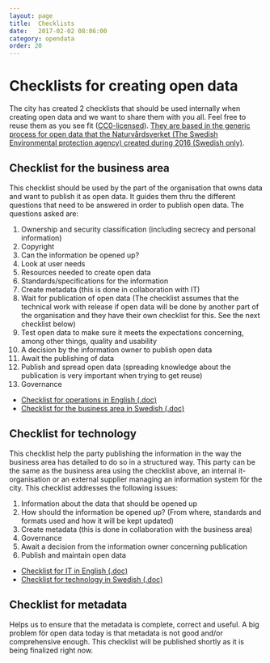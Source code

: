 ```yaml
---
layout: page
title:  Checklists
date:   2017-02-02 08:06:00
category: opendata
order: 20
---
```


# Checklists for creating open data

The city has created 2 checklists that should be used internally when creating open data and we want to share them with you all. Feel free to reuse them as you see fit ([CC0-licensed](https://creativecommons.org/share-your-work/public-domain/cc0/)). [They are based in the generic process for open data that the Naturvårdsverket (The Swedish Environmental protection agency) created during 2016 (Swedish only)](http://www.naturvardsverket.se/Stod-i-miljoarbetet/Vagledningar/Oppna-data/).

## Checklist for the business area

This checklist should be used by the part of the organisation that owns data and want to publish it as open data. It guides them thru the different questions that need to be answered  in order to publish open data. The questions asked are:

1. Ownership and security classification (including secrecy and personal information)
2. Copyright
3. Can the information be opened up?
4. Look at user needs
5. Resources needed to create open data
6. Standards/specifications for the information
7. Create metadata (this is done in collaboration with IT)
8. Wait for publication of open data (The checklist assumes that the technical work with release if open data will be done by another part of the organisation and they have their own checklist for this. See the next checklist below)
9. Test open data to make sure it meets the expectations concerning, among other things, quality and usability
10. A decision by the information owner to publish open data
11. Await the publishing of data
12. Publish and spread open data (spreading knowledge about the publication is very important when trying to get reuse)
13. Governance

* [Checklist for operations in English (.doc)](../images/Checklist-for-operations-and-publication-of-open-data.docx)
* [Checklist for the business area in Swedish (.doc)](/images/checklista-for-verksamheter-och-publicering-av-oppna-data.docx)


## Checklist for technology

This checklist help the party publishing the information in the way the business area has detailed to do so in a structured way. This party can be the same as the business area using the checklist above, an internal it-organisation or an external supplier managing an information system för the city. This checklist addresses the following issues:

1. Information about the data that should be opened up
2. How should the information be opened up? (From where, standards and formats used and how it will be kept updated)
3. Create metadata (this is done in collaboration with the business area)
4. Governance
5. Await a decision from the information owner concerning publication
6. Publish and maintain open data

* [Checklist for IT in English (.doc)](/images/Checklist-for-tecnology-and-publication-of-open-data.docx)
* [Checklist for technology in Swedish (.doc)](/images/Checklist-for-tecnology-and-publication-of-open-data.docx)

## Checklist for metadata

Helps us to ensure that the metadata is complete, correct and useful. A big problem för open data today is that metadata is not good and/or comprehensive enough. This checklist will be published shortly as it is being finalized right now.
